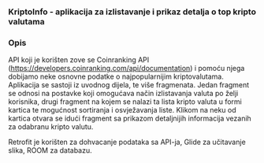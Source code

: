 ### KriptoInfo - aplikacija za izlistavanje i prikaz detalja o top kripto valutama

### Opis
API koji je korišten zove se Coinranking API (https://developers.coinranking.com/api/documentation) i pomoću njega dobijamo neke osnovne podatke o najpopularnijim kriptovalutama. 
Aplikacija se sastoji iz uvodnog dijela, te više fragmenata. Jedan fragment se odnosi na postavke koji omogućava način izlistavanja valuta po želji korisnika, drugi fragment na kojem se nalazi ta lista kripto valuta u formi kartica te mogućnost sortiranja i osvježavanja liste. Klikom na neku od kartica otvara se idući fragment sa prikazom detaljnijih informacija vezanih za odabranu kripto valutu.

Retrofit je korišten za dohvacanje podataka sa API-ja, Glide za učitavanje slika, ROOM za databazu.

